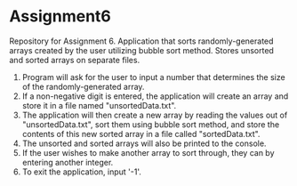 # Assignment6
Repository for Assignment 6. Application that sorts randomly-generated arrays created by the user utilizing bubble sort method. Stores unsorted and sorted arrays on separate files.

1. Program will ask for the user to input a number that determines the size of the randomly-generated array.
2. If a non-negative digit is entered, the application will create an array and store it in a file named "unsortedData.txt".
3. The application will then create a new array by reading the values out of "unsortedData.txt", sort them using bubble sort method, and store the contents of this new      sorted array in a file called "sortedData.txt".
4. The unsorted and sorted arrays will also be printed to the console.
5. If the user wishes to make another array to sort through, they can by entering another integer.
6. To exit the application, input '-1'.
